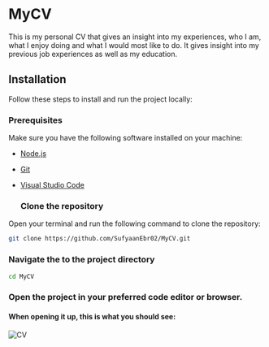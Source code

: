 # MyCV
This is my personal CV that gives an insight into my experiences, who I am, what I enjoy doing and what I would most like to do. It gives insight into my previous job experiences as well as my education.

## Installation

Follow these steps to install and run the project locally:

### Prerequisites

Make sure you have the following software installed on your machine:

- [Node.js](https://nodejs.org/)
- [Git](https://git-scm.com/)
- [Visual Studio Code](https://code.visualstudio.com/download)

  ### Clone the repository

Open your terminal and run the following command to clone the repository:

```bash
git clone https://github.com/SufyaanEbr02/MyCV.git
```

### Navigate the to the project directory

```bash
cd MyCV
```

### Open the project in your preferred code editor or browser.

#### When opening it up, this is what you should see:

![CV](https://github.com/SufyaanEbr02/MyCV/assets/147710803/290d7700-4f85-4078-9fdc-a437404ac07c)
